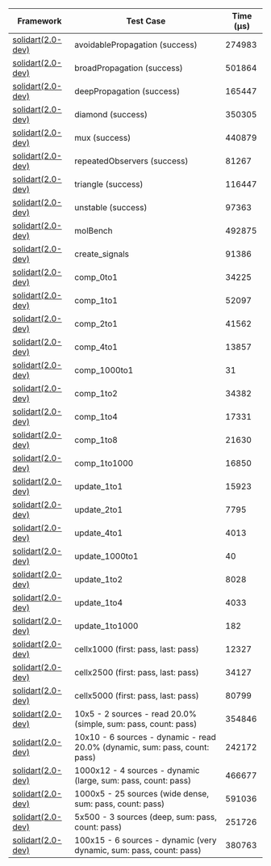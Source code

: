 | Framework | Test Case | Time (μs) |
| --- | --- | --- |
| [solidart(2.0-dev)](https://github.com/nank1ro/solidart/tree/dev) | avoidablePropagation (success) | 274983 |
| [solidart(2.0-dev)](https://github.com/nank1ro/solidart/tree/dev) | broadPropagation (success) | 501864 |
| [solidart(2.0-dev)](https://github.com/nank1ro/solidart/tree/dev) | deepPropagation (success) | 165447 |
| [solidart(2.0-dev)](https://github.com/nank1ro/solidart/tree/dev) | diamond (success) | 350305 |
| [solidart(2.0-dev)](https://github.com/nank1ro/solidart/tree/dev) | mux (success) | 440879 |
| [solidart(2.0-dev)](https://github.com/nank1ro/solidart/tree/dev) | repeatedObservers (success) | 81267 |
| [solidart(2.0-dev)](https://github.com/nank1ro/solidart/tree/dev) | triangle (success) | 116447 |
| [solidart(2.0-dev)](https://github.com/nank1ro/solidart/tree/dev) | unstable (success) | 97363 |
| [solidart(2.0-dev)](https://github.com/nank1ro/solidart/tree/dev) | molBench | 492875 |
| [solidart(2.0-dev)](https://github.com/nank1ro/solidart/tree/dev) | create_signals | 91386 |
| [solidart(2.0-dev)](https://github.com/nank1ro/solidart/tree/dev) | comp_0to1 | 34225 |
| [solidart(2.0-dev)](https://github.com/nank1ro/solidart/tree/dev) | comp_1to1 | 52097 |
| [solidart(2.0-dev)](https://github.com/nank1ro/solidart/tree/dev) | comp_2to1 | 41562 |
| [solidart(2.0-dev)](https://github.com/nank1ro/solidart/tree/dev) | comp_4to1 | 13857 |
| [solidart(2.0-dev)](https://github.com/nank1ro/solidart/tree/dev) | comp_1000to1 | 31 |
| [solidart(2.0-dev)](https://github.com/nank1ro/solidart/tree/dev) | comp_1to2 | 34382 |
| [solidart(2.0-dev)](https://github.com/nank1ro/solidart/tree/dev) | comp_1to4 | 17331 |
| [solidart(2.0-dev)](https://github.com/nank1ro/solidart/tree/dev) | comp_1to8 | 21630 |
| [solidart(2.0-dev)](https://github.com/nank1ro/solidart/tree/dev) | comp_1to1000 | 16850 |
| [solidart(2.0-dev)](https://github.com/nank1ro/solidart/tree/dev) | update_1to1 | 15923 |
| [solidart(2.0-dev)](https://github.com/nank1ro/solidart/tree/dev) | update_2to1 | 7795 |
| [solidart(2.0-dev)](https://github.com/nank1ro/solidart/tree/dev) | update_4to1 | 4013 |
| [solidart(2.0-dev)](https://github.com/nank1ro/solidart/tree/dev) | update_1000to1 | 40 |
| [solidart(2.0-dev)](https://github.com/nank1ro/solidart/tree/dev) | update_1to2 | 8028 |
| [solidart(2.0-dev)](https://github.com/nank1ro/solidart/tree/dev) | update_1to4 | 4033 |
| [solidart(2.0-dev)](https://github.com/nank1ro/solidart/tree/dev) | update_1to1000 | 182 |
| [solidart(2.0-dev)](https://github.com/nank1ro/solidart/tree/dev) | cellx1000 (first: pass, last: pass) | 12327 |
| [solidart(2.0-dev)](https://github.com/nank1ro/solidart/tree/dev) | cellx2500 (first: pass, last: pass) | 34127 |
| [solidart(2.0-dev)](https://github.com/nank1ro/solidart/tree/dev) | cellx5000 (first: pass, last: pass) | 80799 |
| [solidart(2.0-dev)](https://github.com/nank1ro/solidart/tree/dev) | 10x5 - 2 sources - read 20.0% (simple, sum: pass, count: pass) | 354846 |
| [solidart(2.0-dev)](https://github.com/nank1ro/solidart/tree/dev) | 10x10 - 6 sources - dynamic - read 20.0% (dynamic, sum: pass, count: pass) | 242172 |
| [solidart(2.0-dev)](https://github.com/nank1ro/solidart/tree/dev) | 1000x12 - 4 sources - dynamic (large, sum: pass, count: pass) | 466677 |
| [solidart(2.0-dev)](https://github.com/nank1ro/solidart/tree/dev) | 1000x5 - 25 sources (wide dense, sum: pass, count: pass) | 591036 |
| [solidart(2.0-dev)](https://github.com/nank1ro/solidart/tree/dev) | 5x500 - 3 sources (deep, sum: pass, count: pass) | 251726 |
| [solidart(2.0-dev)](https://github.com/nank1ro/solidart/tree/dev) | 100x15 - 6 sources - dynamic (very dynamic, sum: pass, count: pass) | 380763 |
